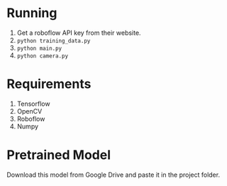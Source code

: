 # Running

1. Get a roboflow API key from their website.
2. `python training_data.py`
3. `python main.py`
4. `python camera.py`


# Requirements

1. Tensorflow
2. OpenCV
3. Roboflow
4. Numpy

# Pretrained Model

Download this model from Google Drive and paste it in the project folder.
